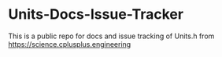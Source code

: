 # Units-Docs-Issue-Tracker
This is a public repo for docs and issue tracking of Units.h from https://science.cplusplus.engineering

